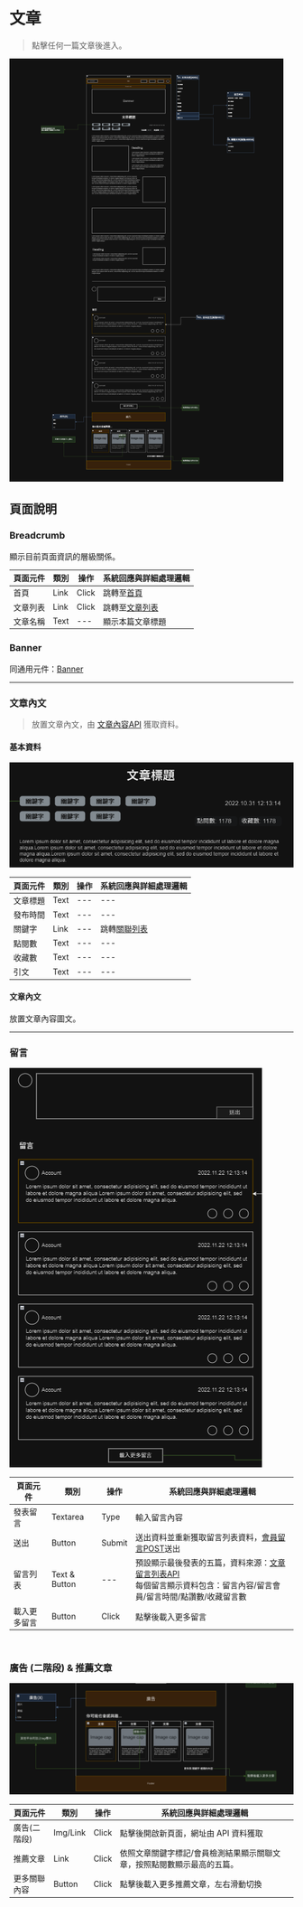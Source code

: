 # 文章
> 點擊任何一篇文章後進入。

![文章頁面示意圖](./asset/article.png)

## 頁面說明

### Breadcrumb
顯示目前頁面資訊的層級關係。

|頁面元件|類別|操作|系統回應與詳細處理邏輯|
|---|---|---|---|
|首頁|Link|Click|跳轉至[首頁](Pages/layout/homepage/default.md)|
|文章列表|Link|Click|跳轉至[文章列表](Pages/layout/content/article-list.md)|
|文章名稱|Text|---|顯示本篇文章標題|


### Banner
同通用元件：[Banner](Pages/components/banner.md)


---

### 文章內文
> 放置文章內文，由 [文章內容API](https://beautyapp2.docs.apiary.io/#reference/0/a005-/get-{id}=id-l002) 獲取資料。

#### 基本資料
![文章基本資料示意](./asset/article-basic.png)

|頁面元件|類別|操作|系統回應與詳細處理邏輯|
|---|---|---|---|
|文章標題|Text|---|---|
|發布時間|Text|---|---|
|關鍵字|Link|---|跳轉[關聯列表](Pages/layout/content/related-article.md)|
|點閱數|Text|---|---|
|收藏數|Text|---|---|
|引文|Text|---|---|

#### 文章內文
放置文章內容圖文。


---

### 留言

![留言列表示意](./asset/article-comments.png)

|頁面元件|類別|操作|系統回應與詳細處理邏輯|
|---|---|---|---|
|發表留言|Textarea|Type|輸入留言內容|
|送出|Button|Submit|送出資料並重新獲取留言列表資料，[會員留言POST](https://beautyapp2.docs.apiary.io/#reference/0/b003-/post)送出|
|留言列表|Text & Button| ---|預設顯示最後發表的五篇，資料來源：[文章留言列表API](https://beautyapp2.docs.apiary.io/#reference/0/a005a-/get-{id}=id)<br>每個留言顯示資料包含：留言內容/留言會員/留言時間/點讚數/收藏留言數|
|載入更多留言|Button|Click|點擊後載入更多留言|

<br>

### 廣告 (二階段) & 推薦文章

![廣告&推薦文章示意](./asset/article-advert.png)

|頁面元件|類別|操作|系統回應與詳細處理邏輯|
|---|---|---|---|
|廣告(二階段)|Img/Link|Click|點擊後開啟新頁面，網址由 API 資料獲取|
|推薦文章|Link|Click|依照文章關鍵字標記/會員檢測結果顯示關聯文章，按照點閱數顯示最高的五篇。|
|更多關聯內容|Button|Click|點擊後載入更多推薦文章，左右滑動切換|


